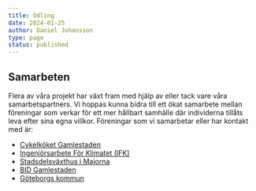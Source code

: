 ```yaml
---
title: Odling
date: 2024-01-25
author: Daniel Johansson
type: page
status: published
---
```


## Samarbeten

 Flera av våra projekt har växt fram med hjälp av eller tack vare våra
 samarbetspartners. Vi hoppas kunna bidra till ett ökat samarbete mellan
 föreningar som verkar för ett mer hållbart samhälle där individerna tillåts
 leva efter sina egna villkor. Föreningar som vi samarbetar eller har kontakt
 med är:

* <a href="https://cykelkok.se/cykelkoket-gamlestan" target="_blank"><u>
Cykelköket Gamlestaden</u> </a>
* <a href="https://ingenjorsarbeteforklimatet.se" target="_blank"><u>Ingenjörsarbete
För Klimatet (IFK)</u> </a>
* <a href="https://stadsdelsvaxthus.se" target="_blank"><u>Stadsdelsväxthus i
Majorna</u> </a>
* <a href="https://bidgamlestaden.se/" target="_blank"><u>BID Gamlestaden</u> </a>
* <a href="https://stadsnaraodling.goteborg.se/" target="_blank"><u>Göteborgs
kommun</u> </a>

